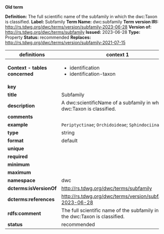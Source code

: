 **Old term**

**Definition:** The full scientific name of the subfamily in which the dwc:Taxon is classified.
**Label:** Subfamily
**Term Name:** dwc:subfamily
**Term version IRI:** http://rs.tdwg.org/dwc/terms/version/subfamily-2023-06-28
**Version of:** http://rs.tdwg.org/dwc/terms/subfamily
**Issued:** 2023-06-28
**Type:** Property
**Status:** recommended
**Replaces:** http://rs.tdwg.org/dwc/terms/version/subfamily-2021-07-15


| definitions | context 1 |
|-|-|
| **Context - tables concerned** | <ul><li>identification</li><li>identification-taxon</li></ul> |
| **key** |  |
| **title** | Subfamily |
| **description** | A dwc:scientificName of a subfamily in which a dwc:Taxon is classified. |
| **comments** |  |
| **example** | `Periptyctinae`; `Orchidoideae`; `Sphindociinae` |
| **type** | string |
| **format** | default |
| **unique** |  |
| **required** |  |
| **minimum** |  |
| **maximum** |  |
| **namespace** | dwc |
| **dcterms:isVersionOf** | http://rs.tdwg.org/dwc/terms/subfamily |
| **dcterms:references** | http://rs.tdwg.org/dwc/terms/version/subfamily-2023-06-28 |
| **rdfs:comment** | The full scientific name of the subfamily in which the dwc:Taxon is classified. |
| **status** | recommended |

